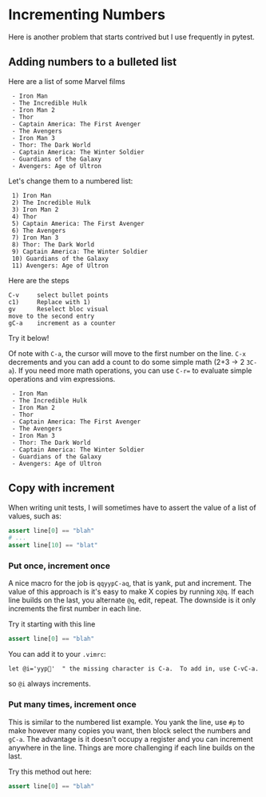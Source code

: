 # Incrementing Numbers

Here is another problem that starts contrived but I use frequently in pytest.

## Adding numbers to a bulleted list
Here are a list of some Marvel films
```
 - Iron Man
 - The Incredible Hulk
 - Iron Man 2
 - Thor
 - Captain America: The First Avenger
 - The Avengers
 - Iron Man 3
 - Thor: The Dark World
 - Captain America: The Winter Soldier
 - Guardians of the Galaxy
 - Avengers: Age of Ultron
```

Let's change them to a numbered list:
```
 1) Iron Man
 2) The Incredible Hulk
 3) Iron Man 2
 4) Thor
 5) Captain America: The First Avenger
 6) The Avengers
 7) Iron Man 3
 8) Thor: The Dark World
 9) Captain America: The Winter Soldier
 10) Guardians of the Galaxy
 11) Avengers: Age of Ultron
```

Here are the steps
```
C-v     select bullet points
c1)     Replace with 1)
gv      Reselect bloc visual
move to the second entry
gC-a    increment as a counter
```
Try it below!

Of note with `C-a`, the cursor will move to the first number on the line. `C-x`
decrements and you can add a count to do some simple math (2+3 -> 2 `3C-a`).
If you need more math operations, you can use `C-r=` to evaluate simple operations
and vim expressions.

```
 - Iron Man                            
 - The Incredible Hulk                 
 - Iron Man 2                          
 - Thor                                
 - Captain America: The First Avenger  
 - The Avengers                        
 - Iron Man 3                          
 - Thor: The Dark World                
 - Captain America: The Winter Soldier 
 - Guardians of the Galaxy             
 - Avengers: Age of Ultron             
```
                                      
## Copy with increment
When writing unit tests, I will sometimes have to assert the value of a list
of values, such as:
```python
assert line[0] == "blah"
# ...
assert line[10] == "blat"
```

### Put once, increment once
A nice macro for the job is `qqyypC-aq`, that is yank, put and increment.
The value of this approach is it's easy to make X copies by running `X@q`.
If each line builds on the last, you alternate `@q`, edit, repeat.  The downside
is it only increments the first number in each line.

Try it starting with this line
```python
assert line[0] == "blah"
```

You can add it to your `.vimrc`:
```vim
let @i='yyp'  " the missing character is C-a.  To add in, use C-vC-a.
```
so `@i` always increments.

### Put many times, increment once
This is similar to the numbered list example.  You yank the line, use `#p` to
make however many copies you want, then block select the numbers and `gC-a`.
The advantage is it doesn't occupy a register and you can increment anywhere
in the line.  Things are more challenging if each line builds on the last.

Try this method out here:
```python
assert line[0] == "blah"
```

